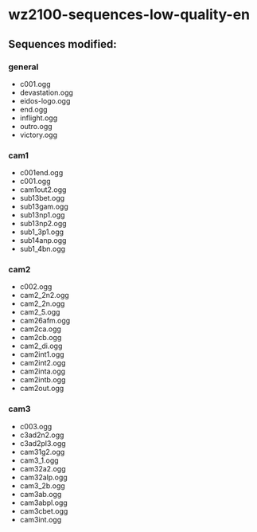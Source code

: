 # wz2100-sequences-low-quality-en

## Sequences modified:

### general
- c001.ogg
- devastation.ogg
- eidos-logo.ogg
- end.ogg
- inflight.ogg
- outro.ogg
- victory.ogg

### cam1
- c001end.ogg
- c001.ogg
- cam1out2.ogg
- sub13bet.ogg
- sub13gam.ogg
- sub13np1.ogg
- sub13np2.ogg
- sub1_3p1.ogg
- sub14anp.ogg
- sub1_4bn.ogg

### cam2
- c002.ogg
- cam2_2n2.ogg
- cam2_2n.ogg
- cam2_5.ogg
- cam26afm.ogg
- cam2ca.ogg
- cam2cb.ogg
- cam2_di.ogg
- cam2int1.ogg
- cam2int2.ogg
- cam2inta.ogg
- cam2intb.ogg
- cam2out.ogg

### cam3
- c003.ogg
- c3ad2n2.ogg
- c3ad2pl3.ogg
- cam31g2.ogg
- cam3_1.ogg
- cam32a2.ogg
- cam32alp.ogg
- cam3_2b.ogg
- cam3ab.ogg
- cam3abpl.ogg
- cam3cbet.ogg
- cam3int.ogg
